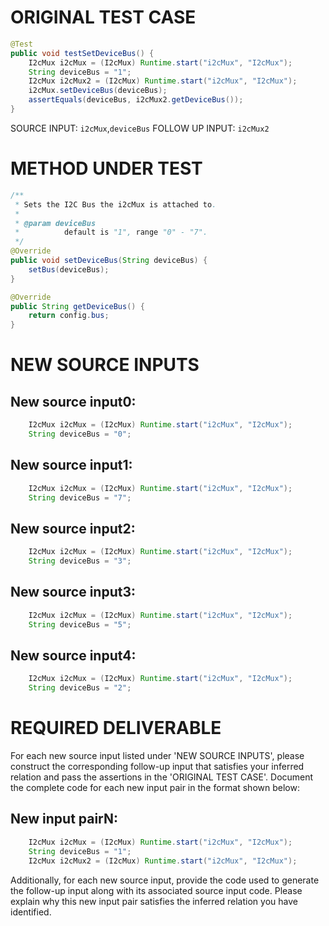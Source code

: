 # ORIGINAL TEST CASE
```java
@Test
public void testSetDeviceBus() {
    I2cMux i2cMux = (I2cMux) Runtime.start("i2cMux", "I2cMux");
    String deviceBus = "1";
    I2cMux i2cMux2 = (I2cMux) Runtime.start("i2cMux", "I2cMux");
    i2cMux.setDeviceBus(deviceBus);
    assertEquals(deviceBus, i2cMux2.getDeviceBus());
}

```
SOURCE INPUT: `i2cMux`,`deviceBus`
FOLLOW UP INPUT: `i2cMux2`


# METHOD UNDER TEST
```java
/**
 * Sets the I2C Bus the i2cMux is attached to.
 *
 * @param deviceBus
 *          default is "1", range "0" - "7".
 */
@Override
public void setDeviceBus(String deviceBus) {
    setBus(deviceBus);
}

@Override
public String getDeviceBus() {
    return config.bus;
}

```


# NEW SOURCE INPUTS
## New source input0:
```java
    I2cMux i2cMux = (I2cMux) Runtime.start("i2cMux", "I2cMux");
    String deviceBus = "0";
```

## New source input1:
```java
    I2cMux i2cMux = (I2cMux) Runtime.start("i2cMux", "I2cMux");
    String deviceBus = "7";
```

## New source input2:
```java
    I2cMux i2cMux = (I2cMux) Runtime.start("i2cMux", "I2cMux");
    String deviceBus = "3";
```

## New source input3:
```java
    I2cMux i2cMux = (I2cMux) Runtime.start("i2cMux", "I2cMux");
    String deviceBus = "5";
```

## New source input4:
```java
    I2cMux i2cMux = (I2cMux) Runtime.start("i2cMux", "I2cMux");
    String deviceBus = "2";
```



# REQUIRED DELIVERABLE
For each new source input listed under 'NEW SOURCE INPUTS', please construct the corresponding follow-up input that satisfies your inferred relation and pass the assertions in the 'ORIGINAL TEST CASE'. Document the complete code for each new input pair in the format shown below:
## New input pairN:
```java
    I2cMux i2cMux = (I2cMux) Runtime.start("i2cMux", "I2cMux");
    String deviceBus = "1";
    I2cMux i2cMux2 = (I2cMux) Runtime.start("i2cMux", "I2cMux");
```

Additionally, for each new source input, provide the code used to generate the follow-up input along with its associated source input code. Please explain why this new input pair satisfies the inferred relation you have identified.